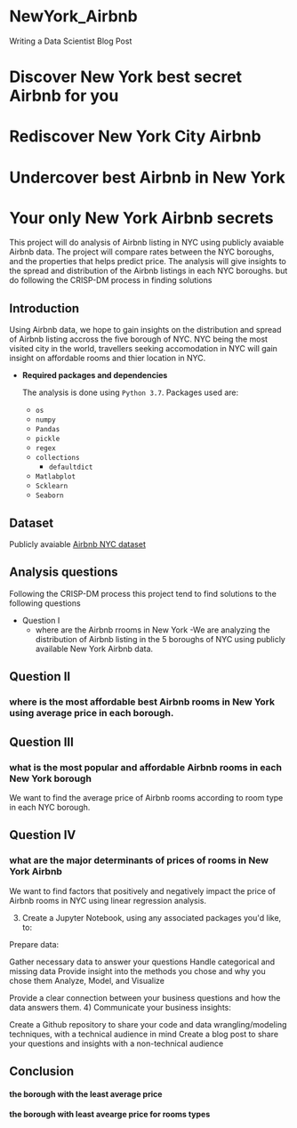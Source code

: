 # NewYork_Airbnb
Writing a Data Scientist Blog Post

# Discover New York best secret Airbnb for you
# Rediscover New York City Airbnb 
# Undercover best Airbnb in New York
# Your only New York Airbnb secrets
This project will do analysis of Airbnb listing in NYC using publicly avaiable Airbnb data. The project will compare rates between the NYC boroughs, and the properties that helps predict price. The analysis will give insights to the spread and distribution of the Airbnb listings in each NYC boroughs. but do following the CRISP-DM process in finding solutions

## Introduction
Using Airbnb data, we hope to gain insights on the distribution and spread of Airbnb listing accross the five borough of NYC. NYC being the most visited city in the world, travellers seeking accomodation in NYC will gain insight on affordable rooms and thier location in NYC.

* **Required packages and dependencies** 
  
  The analysis is done using `Python 3.7`. Packages used are: 
    - `os`
    - `numpy`
    - `Pandas`
    - `pickle`
    - `regex`
    - `collections`
      - `defaultdict`
    - `Matlabplot`
    - `Scklearn`
    - `Seaborn`
    
 ## Dataset
 Publicly avaiable [Airbnb NYC dataset](http://insideairbnb.com/get-the-data.html)
 
 ## Analysis questions
 Following the CRISP-DM process this project tend to find solutions to the following questions

* Question I
   - where are the Airbnb rrooms in New York
      -We are analyzing the distribution of Airbnb listing in the 5 boroughs of NYC using publicly available New York Airbnb data.
## Question II
### where is the most affordable best Airbnb rooms in New York using average price in each borough.
## Question III
### what is the most popular and affordable Airbnb rooms in each New York borough
We want to find the average price of Airbnb rooms according to room type in each NYC borough.
## Question IV
### what are the major determinants of prices of rooms in New York Airbnb 
We want to find factors that positively and negatively impact the price of Airbnb rooms in NYC using linear regression analysis.

3) Create a Jupyter Notebook, using any associated packages you'd like, to:

Prepare data:

Gather necessary data to answer your questions
Handle categorical and missing data
Provide insight into the methods you chose and why you chose them
Analyze, Model, and Visualize

Provide a clear connection between your business questions and how the data answers them.
4) Communicate your business insights:

Create a Github repository to share your code and data wrangling/modeling techniques, with a technical audience in mind
Create a blog post to share your questions and insights with a non-technical audience 
    
    
    
    

## Conclusion
#### the borough with the least average price
#### the borough with least avearge price for rooms types

